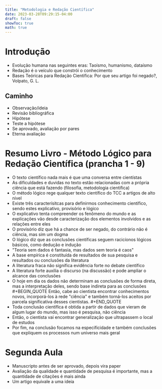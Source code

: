 ```yaml
---
title: "Metodologia e Redação Científica"
date: 2023-03-28T09:29:15-04:00
draft: false
showToc: true
math: true
---
```


# Introdução
+ Evolução humana nas seguintes eras: Taoísmo, humanismo, dataísmo
+ Redação é o veículo que constrói o conhecimento
+ Bases Teóricas para Redação Cientifica: Por que seu artigo foi negado?, Volpato, G. L.
## Caminho
+ Observação/ideia
+ Revisão bibliográfica
+ Hipótese
+ Teste a hipótese
+ Se aprovado, avaliação por pares
+ Eterna avaliação

# Resumo Livro - Método Lógico para Redação Científica (prancha 1 - 9)
+ O texto científico nada mais é que uma conversa entre cientístas
+ As dificuldades e duvidas no texto estão relacionadas com a própria ciência que está fazendo (filosofia, metodologia cientifica)
+ O método lógico rege qualquer texto científico do TCC a artigos de alto nivel
+ Existe três caracterísitcas para definirmos conhecimento científico, sendo estes explicativo, provisório e lógico
+ O explicativo tenta compreender os fenômeno do mundo e as explicações vão desde caracterização dos elementos involvidos e as relações entre eles
+ O provisório diz que há a chance de ser negado, do contrário não é ciência, mas sim um dogma
+ O lógico diz que as conclusões científicas seguem racicíonos lógicos básicos, como dedução e indução
+ "Teoria sem dados é fantasia, mas dados sem teoria é caos"
+ A base empírica é constituída de resultados de sua pesquisa e resultados ou conclusões da literatura
+ A literatura fraca não significa evidência forte no debate científico
+ A literatura forte auxilia o discurso (na discussão) e pode ampliar o alcance das conclusões
+ O hoje em dia os dados não determinam as conclusões de forma direta, mas a interpretação deles, sendo base indireta para as conclusões
#+BEGIN_QUOTE
Então, cabe ao cientista encontrar conhecimentos novos, incorporá-los à rede "ciência" e também torná-los aceitos por parcela significativa desses cientistas.
#+END_QUOTE
+ Toda conclusão científica é obtida a partir de dados que vieram de algum lugar do mundo, mas isso é pesquisa, não ciência
+ Então, o cientista vai encontrar generalização que ultrapassem o local de estudos
+ Por fim, na conclusão focamos na especificidade e também conclusões que expliquem os processos num universo mais geral

# Segunda Aula
+ Manuscripto antes de ser aprovado, depois vira paper
+ Avaliação da qualidade e quantidade de pesquisa é importante, mas a quantidade de citações é mais ainda
+ Um artigo equivale a uma ideia
